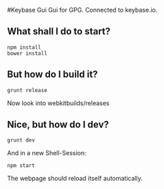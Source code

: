 #Keybase Gui
Gui for GPG. Connected to keybase.io. 

## What shall I do to start?
```
npm install
bower install
```

## But how do I build it?
```
grunt release
```
Now look into webkitbuilds/releases

## Nice, but how do I dev?
```
grunt dev
```
And in a new Shell-Session:
```
npm start
```
The webpage should reload itself automatically.
